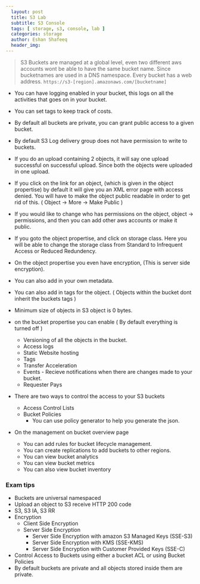 ```yaml
---
  layout: post
  title: S3 Lab
  subtitle: S3 Console
  tags: [ storage, s3, console, lab ]
  categories: storage
  author: Eshan Shafeeq
  header_img: 
---
```


> S3 Buckets are managed at a global level, even two different aws accounts wont be able to have the same bucket name. Since bucketnames are used in a DNS namespace. Every bucket has a web address. `https://s3-[region].amazonaws.com/[bucketname]`

* You can have logging enabled in your bucket, this logs on all the activities that goes on in your bucket.
* You can set tags to keep track of costs.
* By default all buckets are private, you can grant public access to a given bucket. 
* By default S3 Log delivery group does not have permission to write to buckets.
* If you do an upload containing 2 objects, it will say one upload successful on successful upload. Since both the objects were uploaded in one upload.
* If you click on the link for an object, (which is given in the object propertise) by default it will give you an XML error page with access denied. You will have to make the object public readable in order to get rid of this. ( Object -> More -> Make Public )
* If you would like to change who has permissions on the object, object -> permissions, and then you can add other aws accounts or make it public.
* If you goto the object propertise, and click on storage class. Here you will be able to change the storage class from Standard to Infrequent Access or Reduced Redundency.
* On the object propertise you even have encryption, (This is server side encryption).
* You can also add in your own metadata.
* You can also add in tags for the object. ( Objects within the bucket dont inherit the buckets tags )
* Minimum size of objects in S3 object is 0 bytes.
* on the bucket propertise you can enable ( By default everything is turned off )
    * Versioning of all the objects in the bucket.
    * Access logs
    * Static Website hosting
    * Tags
    * Transfer Acceleration
    * Events - Recieve notifications when there are changes made to your bucket.
    * Requester Pays 

* There are two ways to control the access to your S3 buckets
    * Access Control Lists
    * Bucket Policies
        * You can use policy generator to help you generate the json.
* On the management on bucket overview page
    * You can add rules for bucket lifecycle management.
    * You can create replications to add buckets to other regions.
    * You can view bucket analytics
    * You can view bucket metrics
    * You can also view bucket inventory

### Exam tips
* Buckets are universal namespaced
* Upload an object to S3 receive HTTP 200 code
* S3, S3 IA, S3 RR
* Encryption
    * Client Side Encryption
    * Server Side Encryption
        * Server Side Encryption with amazon S3 Managed Keys (SSE-S3)
        * Server Side Encryption with KMS (SSE-KMS)
        * Server Side Encryption with Customer Provided Keys (SSE-C)
* Control Access to Buckets using either a bucket ACL or using Bucket Policies
* By default buckets are private and all objects stored inside them are private.

